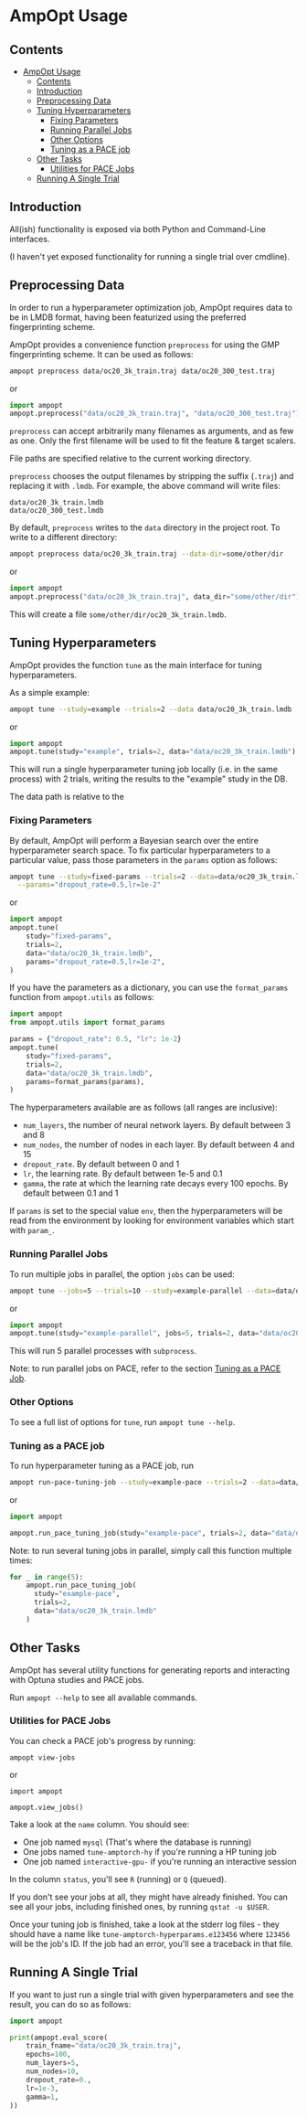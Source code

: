 # AmpOpt Usage<a name="ampopt-usage"></a>

## Contents<a name="contents"></a>

<!-- mdformat-toc start --slug=github --maxlevel=6 --minlevel=1 -->

- [AmpOpt Usage](#ampopt-usage)
  - [Contents](#contents)
  - [Introduction](#introduction)
  - [Preprocessing Data](#preprocessing-data)
  - [Tuning Hyperparameters](#tuning-hyperparameters)
    - [Fixing Parameters](#fixing-parameters)
    - [Running Parallel Jobs](#running-parallel-jobs)
    - [Other Options](#other-options)
    - [Tuning as a PACE job](#tuning-as-a-pace-job)
  - [Other Tasks](#other-tasks)
    - [Utilities for PACE Jobs](#utilities-for-pace-jobs)
  - [Running A Single Trial](#running-a-single-trial)

<!-- mdformat-toc end -->

## Introduction<a name="introduction"></a>

All(ish) functionality is exposed via both Python and Command-Line interfaces.

(I haven't yet exposed functionality for running a single trial over cmdline).

## Preprocessing Data<a name="preprocessing-data"></a>

In order to run a hyperparameter optimization job, AmpOpt requires data to be
in LMDB format, having been featurized using the preferred fingerprinting scheme.

AmpOpt provides a convenience function `preprocess` for using the GMP
fingerprinting scheme. It can be used as follows:

```bash
ampopt preprocess data/oc20_3k_train.traj data/oc20_300_test.traj
```

or

```python
import ampopt
ampopt.preprocess("data/oc20_3k_train.traj", "data/oc20_300_test.traj")
```

`preprocess` can accept arbitrarily many filenames as arguments, and as few as
one. Only the first filename will be used to fit the feature & target scalers.

File paths are specified relative to the current working directory.

`preprocess` chooses the output filenames by stripping the suffix (`.traj`)
and replacing it with `.lmdb`. For example, the above command will write files:

```
data/oc20_3k_train.lmdb
data/oc20_300_test.lmdb
```

By default, `preprocess` writes to the `data` directory in the project root. To
write to a different directory:

```bash
ampopt preprocess data/oc20_3k_train.traj --data-dir=some/other/dir
```

or

```python
import ampopt
ampopt.preprocess("data/oc20_3k_train.traj", data_dir="some/other/dir")
```

This will create a file `some/other/dir/oc20_3k_train.lmdb`.

## Tuning Hyperparameters<a name="tuning-hyperparameters"></a>

AmpOpt provides the function `tune` as the main interface for tuning
hyperparameters.

As a simple example:

```bash
ampopt tune --study=example --trials=2 --data data/oc20_3k_train.lmdb
```

or

```python
import ampopt
ampopt.tune(study="example", trials=2, data="data/oc20_3k_train.lmdb")
```

This will run a single hyperparameter tuning job locally (i.e. in the same
process) with 2 trials, writing the results to the "example" study in the DB.

The data path is relative to the

### Fixing Parameters<a name="fixing-parameters"></a>

By default, AmpOpt will perform a Bayesian search over the entire hyperparameter
search space. To fix particular hyperparameters to a particular value, pass
those parameters in the `params` option as follows:

```bash
ampopt tune --study=fixed-params --trials=2 --data=data/oc20_3k_train.lmdb \
  --params="dropout_rate=0.5,lr=1e-2"
```

or

```python
import ampopt
ampopt.tune(
    study="fixed-params",
    trials=2,
    data="data/oc20_3k_train.lmdb",
    params="dropout_rate=0.5,lr=1e-2",
)
```

If you have the parameters as a dictionary, you can use the `format_params`
function from `ampopt.utils` as follows:

```python
import ampopt
from ampopt.utils import format_params

params = {"dropout_rate": 0.5, "lr": 1e-2}
ampopt.tune(
    study="fixed-params",
    trials=2,
    data="data/oc20_3k_train.lmdb",
    params=format_params(params),
)
```

The hyperparameters available are as follows (all ranges are inclusive):

- `num_layers`, the number of neural network layers. By default between 3 and 8
- `num_nodes`, the number of nodes in each layer. By default between 4 and 15
- `dropout_rate`. By default between 0 and 1
- `lr`, the learning rate. By default between 1e-5 and 0.1
- `gamma`, the rate at which the learning rate decays every 100 epochs. By
  default between 0.1 and 1

If `params` is set to the special value `env`, then the hyperparameters will
be read from the environment by looking for environment variables which start
with `param_`.

### Running Parallel Jobs<a name="running-parallel-jobs"></a>

To run multiple jobs in parallel, the option `jobs` can be used:

```bash
ampopt tune --jobs=5 --trials=10 --study=example-parallel --data=data/oc20_3k_train.lmdb
```

or

```python
import ampopt
ampopt.tune(study="example-parallel", jobs=5, trials=2, data="data/oc20_3k_train.lmdb")
```

This will run 5 parallel processes with `subprocess`.

Note: to run parallel jobs on PACE, refer to the section
[Tuning as a PACE Job](#tuning-as-a-pace-job).

### Other Options<a name="other-options"></a>

To see a full list of options for `tune`, run `ampopt tune --help`.

### Tuning as a PACE job<a name="tuning-as-a-pace-job"></a>

To run hyperparameter tuning as a PACE job, run

```bash
ampopt run-pace-tuning-job --study=example-pace --trials=2 --data=data/oc20_3k_train.lmdb
```

or

```python
import ampopt

ampopt.run_pace_tuning_job(study="example-pace", trials=2, data="data/oc20_3k_train.lmdb")
```

Note: to run several tuning jobs in parallel, simply call this function multiple
times:

```python
for _ in range(5):
    ampopt.run_pace_tuning_job(
      study="example-pace",
      trials=2,
      data="data/oc20_3k_train.lmdb"
    )
```

## Other Tasks<a name="other-tasks"></a>

AmpOpt has several utility functions for generating reports and interacting with
Optuna studies and PACE jobs.

Run `ampopt --help` to see all available commands.

### Utilities for PACE Jobs<a name="utilities-for-pace-jobs"></a>

You can check a PACE job's progress by running:

```
ampopt view-jobs
```

or

```
import ampopt

ampopt.view_jobs()
```

Take a look at the `name` column. You should see:

- One job named `mysql` (That's where the database is running)
- One jobs named `tune-amptorch-hy` if you're running a HP tuning job
- One job named `interactive-gpu-` if you're running an interactive session

In the column `status`, you'll see `R` (running) or `Q` (queued).

If you don't see your jobs at all, they might have already finished. You can
see all your jobs, including finished ones, by running `qstat -u $USER`.

Once your tuning job is finished, take a look at the stderr log files - they
should have a name like `tune-amptorch-hyperparams.e123456` where `123456` will
be the job's ID. If the job had an error, you'll see a traceback in that file.

## Running A Single Trial<a name="running-a-single-trial"></a>

If you want to just run a single trial with given hyperparameters and see the
result, you can do so as follows:

```python
import ampopt

print(ampopt.eval_score(
    train_fname="data/oc20_3k_train.traj",
    epochs=100,
    num_layers=5,
    num_nodes=10,
    dropout_rate=0.,
    lr=1e-3,
    gamma=1,
))
```
